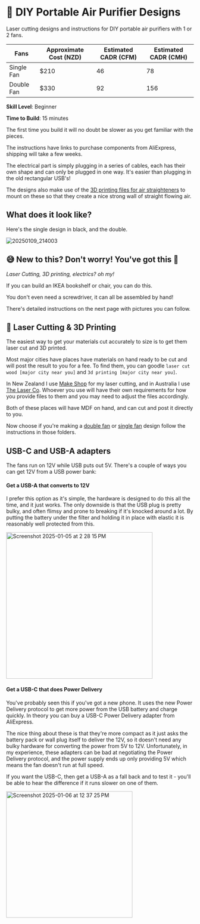 # 💨 DIY Portable Air Purifier Designs

Laser cutting designs and instructions for DIY portable air purifiers with 1 or 2 fans.

| Fans | **Approximate Cost (NZD)** | **Estimated CADR (CFM)** | **Estimated CADR (CMH)** |
|--|--|--|--|
| Single Fan | $210 | 46 | 78 |
| Double Fan | $330 | 92 | 156  |

**Skill Level**: Beginner

**Time to Build**: 15 minutes

The first time you build it will no doubt be slower as you get familiar with the pieces.

The instructions have links to purchase components from AliExpress, shipping will take a few weeks.

The electrical part is simply plugging in a series of cables, each has their own shape and can only be plugged in one way. It's easier than plugging in the old rectangular USB's!

The designs also make use of the [3D printing files for air straighteners](https://github.com/chrisjensen/air-straightener/tree/main) to mount on these so that they create a nice strong wall of straight flowing air.

## What does it look like?

Here's the single design in black, and the double.

![20250109_214003](https://github.com/user-attachments/assets/2523abcd-9853-43ae-82d7-cee907c1b668)

## 😅 New to this? Don't worry! You've got this 🙌

_Laser Cutting, 3D printing, electrics? oh my!_

If you can build an IKEA bookshelf or chair, you can do this.

You don't even need a screwdriver, it can all be assembled by hand!

There's detailed instructions on the next page with pictures you can follow.

## 🔨 Laser Cutting & 3D Printing

The easiest way to get your materials cut accurately to size is to get them laser cut and 3D printed.

Most major cities have places have materials on hand ready to be cut and will post the result to you for a fee. To find them, you can goodle `laser cut wood [major city near you]` and `3d printing [major city near you]`.

In New Zealand I use [Make Shop](https://www.makeshop.co.nz/) for my laser cutting, and in Australia I use [The Laser Co](https://thelaserco.com/). Whoever you use will have their own requirements for how you provide files to them and you may need to adjust the files accordingly.

Both of these places will have MDF on hand, and can cut and post it directly to you.

Now choose if you're making a [double fan](./double-fan/) or [single fan](./single-fan) design  follow the instructions in those folders.

## USB-C and USB-A adapters

The fans run on 12V while USB puts out 5V. There's a couple of ways you can get 12V from a USB power bank:

#### Get a USB-A that converts to 12V

I prefer this option as it's simple, the hardware is designed to do this all the time, and it just works. The only downside is that the USB plug is pretty bulky, and often flimsy and prone to breaking if it's knocked around a lot. By putting the battery under the filter and holding it in place with elastic it is reasonably well protected from this.

<img width="393" alt="Screenshot 2025-01-05 at 2 28 15 PM" src="https://github.com/user-attachments/assets/f2004017-541b-450e-9996-fa06dc4546fd" />

#### Get a USB-C that does Power Delivery

You've probably seen this if you've got a new phone. It uses the new Power Delivery protocol to get more power from the USB battery and charge quickly. In theory you can buy a USB-C Power Delivery adapter from AliExpress.

The nice thing about these is that they're more compact as it just asks the battery pack or wall plug itself to deliver the 12V, so it doesn't need any bulky hardware for converting the power from 5V to 12V. Unfortunately, in my experience, these adapters can be bad at negotiating the Power Delivery protocol, and the power supply ends up only providing 5V which means the fan doesn't run at full speed.

If you want the USB-C, then get a USB-A as a fall back and to test it - you'll be able to hear the difference if it runs slower on one of them.

<img width="339" alt="Screenshot 2025-01-06 at 12 37 25 PM" src="https://github.com/user-attachments/assets/1f4aa6a9-f3b6-4c65-af7a-77629b10cdf4" />

